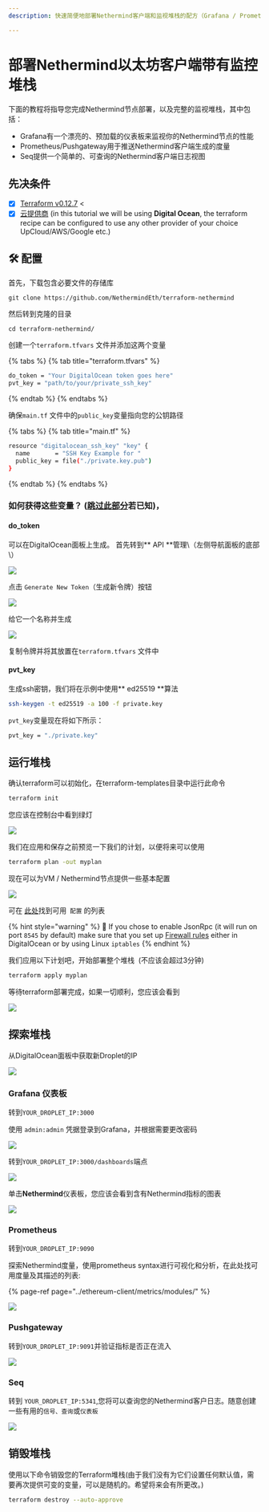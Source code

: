 ```yaml
---
description: 快速简便地部署Nethermind客户端和监视堆栈的配方（Grafana / Prometheus / Seq）

---
```


# 部署Nethermind以太坊客户端带有监控堆栈

下面的教程将指导您完成Nethermind节点部署，以及完整的监视堆栈，其中包括：

* Grafana有一个漂亮的、预加载的仪表板来监视你的Nethermind节点的性能
* Prometheus/Pushgateway用于推送Nethermind客户端生成的度量
* Seq提供一个简单的、可查询的Nethermind客户端日志视图

## 先决条件

* [x] [Terraform v0.12.7](https://www.terraform.io/downloads.html) &lt; 
* [x] [云提供商](cloud-providers/) \(in this tutorial we will be using **Digital Ocean**, the terraform recipe can be configured to use any other provider of your choice UpCloud/AWS/Google etc.\)

## 🛠 配置

首先，下载包含必要文件的存储库

```text
git clone https://github.com/NethermindEth/terraform-nethermind
```

然后转到克隆的目录

```text
cd terraform-nethermind/
```

创建一个`terraform.tfvars` 文件并添加这两个变量

{% tabs %}
{% tab title="terraform.tfvars" %}
```bash
do_token = "Your DigitalOcean token goes here"
pvt_key = "path/to/your/private_ssh_key"
```
{% endtab %}
{% endtabs %}

确保`main.tf` 文件中的`public_key`变量指向您的公钥路径

{% tabs %}
{% tab title="main.tf" %}
```bash
resource "digitalocean_ssh_key" "key" {
  name       = "SSH Key Example for "
  public_key = file("./private.key.pub")
}
```
{% endtab %}
{% endtabs %}

### 如何获得这些变量？ \([跳过此部分](deploy-nethermind-with-monitoring-stack.md#run-the-stack)若已知\)，

#### do\_token

可以在DigitalOcean面板上生成。 首先转到** API **管理\（左侧导航面板的底部\）

![](../.gitbook/assets/image%20%2843%29.png)

点击 `Generate New Token`（生成新令牌）按钮

![](../.gitbook/assets/image%20%2847%29.png)

给它一个名称并生成

![](../.gitbook/assets/image%20%2842%29.png)

复制令牌并将其放置在`terraform.tfvars` 文件中

#### pvt\_key

生成ssh密钥，我们将在示例中使用** ed25519 **算法

```bash
ssh-keygen -t ed25519 -a 100 -f private.key
```

`pvt_key`变量现在将如下所示：

```bash
pvt_key = "./private.key"
```

## 运行堆栈

确认terraform可以初始化，在terraform-templates目录中运行此命令

```bash
terraform init
```

您应该在控制台中看到绿灯

![](../.gitbook/assets/image%20%2850%29.png)

我们在应用和保存之前预览一下我们的计划，以便将来可以使用

```bash
terraform plan -out myplan
```

现在可以为VM / Nethermind节点提供一些基本配置

![](../.gitbook/assets/image%20%2855%29.png)

可在 [此处](../ethereum-client/networks.md)找到可用` 配置` 的列表

{% hint style="warning" %}
🧯 If you chose to enable JsonRpc \(it will run on port `8545` by default\) make sure that you set up [Firewall rules](../first-steps-with-nethermind/firewall-configuration.md) either in DigitalOcean or by using Linux `iptables`
{% endhint %}

我们应用以下计划吧，开始部署整个堆栈  (不应该会超过3分钟)

```bash
terraform apply myplan
```

等待terraform部署完成，如果一切顺利，您应该会看到

![](../.gitbook/assets/image%20%2854%29.png)

## 探索堆栈

从DigitalOcean面板中获取新Droplet的IP

![](../.gitbook/assets/image%20%2852%29.png)

### Grafana 仪表板

转到`YOUR_DROPLET_IP:3000`

使用 `admin:admin` 凭据登录到Grafana，并根据需要更改密码

![](../.gitbook/assets/image%20%2841%29.png)

转到`YOUR_DROPLET_IP:3000/dashboards`端点

![](../.gitbook/assets/image%20%2840%29.png)

单击**Nethermind**仪表板，您应该会看到含有Nethermind指标的图表

![](../.gitbook/assets/image%20%2848%29.png)

### Prometheus

转到`YOUR_DROPLET_IP:9090`

探索Nethermind度量，使用prometheus syntax进行可视化和分析，在此处找可用度量及其描述的列表:

{% page-ref page="../ethereum-client/metrics/modules/" %}

![](../.gitbook/assets/image%20%2851%29.png)

### Pushgateway

转到`YOUR_DROPLET_IP:9091`并验证指标是否正在流入

![](../.gitbook/assets/image%20%2845%29.png)

### Seq

转到 `YOUR_DROPLET_IP:5341`,您将可以查询您的Nethermind客户日志。随意创建一些有用的`信号、查询`或`仪表板`

![](../.gitbook/assets/image%20%2838%29.png)

## 销毁堆栈

使用以下命令销毁您的Terraform堆栈\(由于我们没有为它们设置任何默认值，需要再次提供可变的变量，可以是随机的。希望将来会有所更改。\)

```bash
terraform destroy --auto-approve
```

